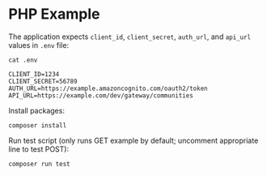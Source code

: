 # PHP Example

The application expects `client_id`, `client_secret`, `auth_url`, and `api_url` values in `.env` file:

```shell
cat .env
```

```shell
CLIENT_ID=1234
CLIENT_SECRET=56789
AUTH_URL=https://example.amazoncognito.com/oauth2/token
API_URL=https://example.com/dev/gateway/communities
```

Install packages:

    composer install

Run test script (only runs GET example by default; uncomment appropriate line to test POST):

    composer run test
